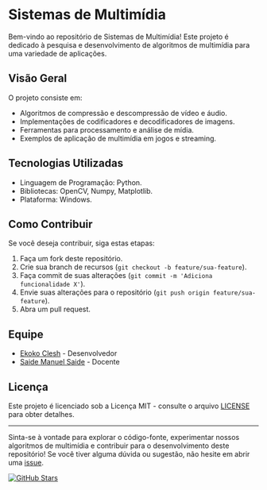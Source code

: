 # Sistemas de Multimídia

Bem-vindo ao repositório de Sistemas de Multimídia! Este projeto é dedicado à pesquisa e desenvolvimento de algoritmos de multimídia para uma variedade de aplicações.

## Visão Geral

O projeto consiste em:

- Algoritmos de compressão e descompressão de vídeo e áudio.
- Implementações de codificadores e decodificadores de imagens.
- Ferramentas para processamento e análise de mídia.
- Exemplos de aplicação de multimídia em jogos e streaming.

## Tecnologias Utilizadas

- Linguagem de Programação: Python.
- Bibliotecas: OpenCV, Numpy, Matplotlib.
- Plataforma: Windows.

## Como Contribuir

Se você deseja contribuir, siga estas etapas:

1. Faça um fork deste repositório.
2. Crie sua branch de recursos (`git checkout -b feature/sua-feature`).
3. Faça commit de suas alterações (`git commit -m 'Adiciona funcionalidade X'`).
4. Envie suas alterações para o repositório (`git push origin feature/sua-feature`).
5. Abra um pull request.

## Equipe

- [Ekoko Clesh](https://github.com/Ekoko-Clesh) - Desenvolvedor
- [Saide Manuel Saide](https://github.com/saidesaide) - Docente

## Licença

Este projeto é licenciado sob a Licença MIT - consulte o arquivo [LICENSE](LICENSE) para obter detalhes.

---

Sinta-se à vontade para explorar o código-fonte, experimentar nossos algoritmos de multimídia e contribuir para o desenvolvimento deste repositório! Se você tiver alguma dúvida ou sugestão, não hesite em abrir uma [issue](https://github.com/Ekoko-Clesh/Sistemas_de_Multimedia/issues).

[![GitHub Stars](https://img.shields.io/github/stars/Ekoko-Clesh/Sistemas_de_Multimedia.svg?style=flat&logo=github&colorB=blue&label=Stars)](https://github.com/Ekoko-Clesh/Sistemas_de_Multimedia/stargazers)
